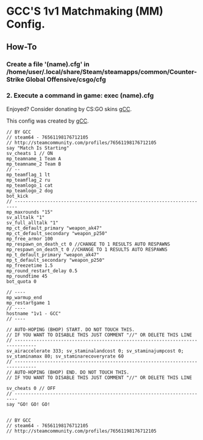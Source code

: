# GCC'S 1v1 Matchmaking (MM) Config.

## How-To

### Create a file '(name).cfg' in /home/user/.local/share/Steam/steamapps/common/Counter-Strike Global Offensive/csgo/cfg
### 2. Execute a command in game: exec (name).cfg

Enjoyed? Consider donating by CS:GO skins [gCC](https://steamcommunity.com/tradeoffer/new/?partner=216446377&token=lpFfuRrG). 

This config was created by [gCC](http://steamcommunity.com/profiles/76561198176712105). 


```
// BY GCC
// steam64 - 76561198176712105
// http://steamcommunity.com/profiles/76561198176712105
say "Match Is Starting"
sv_cheats 1 // ON 
mp_teamname_1 Team A
mp_teamname_2 Team B
// --
mp_teamflag_1 lt
mp_teamflag_2 ru
mp_teamlogo_1 cat
mp_teamlogo_2 dog
bot_kick 
// -----------------------------------------------------------------------
mp_maxrounds "15"
sv_alltalk "1"
sv_full_alltalk "1"
mp_ct_default_primary "weapon_ak47"
mp_ct_default_secondary "weapon_p250"
mp_free_armor 100
mp_respawn_on_death_ct 0 //CHANGE TO 1 RESULTS AUTO RESPAWNS
mp_respawn_on_death_t 0 //CHANGE TO 1 RESULTS AUTO RESPAWNS
mp_t_default_primary "weapon_ak47"
mp_t_default_secondary "weapon_p250"
mp_freezetime 1.5
mp_round_restart_delay 0.5
mp_roundtime 45
bot_quota 0

// ----
mp_warmup_end
mp_restartgame 1
// ----
hostname "1v1 - GCC"
// ----

// AUTO-HOPING (BHOP) START. DO NOT TOUCH THIS.
// IF YOU WANT TO DISABLE THIS JUST COMMENT "//" OR DELETE THIS LINE
// ------------------------------------------------------------------------------
sv_airaccelerate 333; sv_staminalandcost 0; sv_staminajumpcost 0; sv_staminamax 80; sv_staminarecoveryrate 60﻿
// ------------------------------------------------------------------------------
// AUTO-HOPING (BHOP) END. DO NOT TOUCH THIS.
// IF YOU WANT TO DISABLE THIS JUST COMMENT "//" OR DELETE THIS LINE

sv_cheats 0 // OFF
// -----------------------------------------------------------------------
say "GO! GO! GO! 


// BY GCC
// steam64 - 76561198176712105
// http://steamcommunity.com/profiles/76561198176712105
``` 
